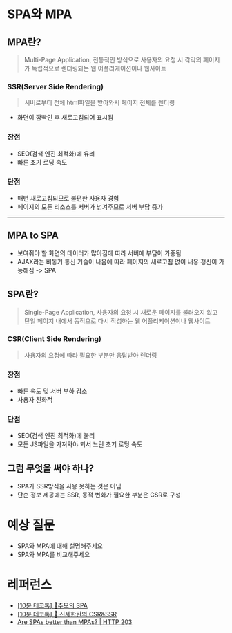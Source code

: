 # SPA와 MPA

## MPA란?
> Multi-Page Application, 전통적인 방식으로 사용자의 요청 시 각각의 페이지가 독립적으로 렌더링되는 웹 어플리케이션이나 웹사이트

### SSR(Server Side Rendering)
> 서버로부터 전체 html파일을 받아와서 페이지 전체를 렌더링
- 화면이 깜빡인 후 새로고침되어 표시됨

### 장점
- SEO(검색 엔진 최적화)에 유리
- 빠른 초기 로딩 속도

### 단점
- 매번 새로고침되므로 불편한 사용자 경험
- 페이지의 모든 리소스를 서버가 넘겨주므로 서버 부담 증가

---

## MPA to SPA
- 보여줘야 할 화면의 데이터가 많아짐에 따라 서버에 부담이 가중됨
- AJAX라는 비동기 통신 기술이 나옴에 따라 페이지의 새로고침 없이 내용 갱신이 가능해짐 -> SPA

## SPA란?
> Single-Page Application, 사용자의 요청 시 새로운 페이지를 불러오지 않고 단일 페이지 내에서 동적으로 다시 작성하는 웹 어플리케이션이나 웹사이트

### CSR(Client Side Rendering)
> 사용자의 요청에 따라 필요한 부분만 응답받아 렌더링

### 장점
- 빠른 속도 및 서버 부하 감소
- 사용자 친화적

### 단점
- SEO(검색 엔진 최적화)에 불리
- 모든 JS파일을 가져와야 되서 느린 초기 로딩 속도

## 그럼 무엇을 써야 하나?
- SPA가 SSR방식을 사용 못하는 것은 아님
- 단순 정보 제공에는 SSR, 동적 변화가 필요한 부분은 CSR로 구성

# 예상 질문
- SPA와 MPA에 대해 설명해주세요
- SPA와 MPA를 비교해주세요

# 레퍼런스
- [[10분 테코톡] 🍻주모의 SPA](https://www.youtube.com/watch?v=vM_zQLnlyKw)
- [[10분 테코톡] 🎨 신세한탄의 CSR&SSR](https://www.youtube.com/watch?v=YuqB8D6eCKE)
- [Are SPAs better than MPAs? | HTTP 203](https://www.youtube.com/watch?v=ivLhf3hq7eM)